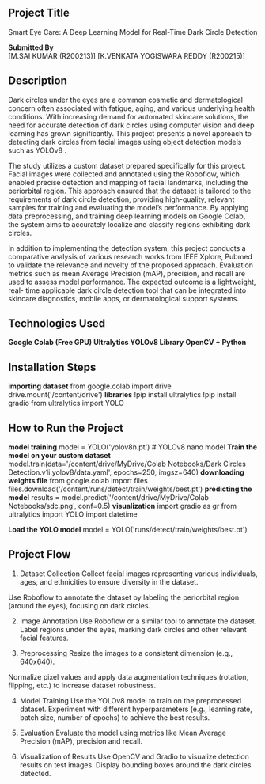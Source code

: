 ## Project Title
Smart Eye Care: A Deep Learning Model for Real-Time Dark Circle Detection

**Submitted By**  
[M.SAI KUMAR (R200213)]
[K.VENKATA YOGISWARA REDDY (R200215)]

## Description

Dark circles under the eyes are a common cosmetic and dermatological concern often associated with fatigue, aging, and various underlying health conditions. With increasing demand for automated skincare solutions, the need for accurate detection of dark circles using computer vision and deep learning has grown significantly. This project presents a novel approach to detecting dark circles from facial images using object detection models such as YOLOv8 .

The study utilizes a custom dataset prepared specifically for this project. Facial images were collected and annotated using the Roboflow, which enabled precise detection and mapping of facial landmarks, including the periorbital region. This approach ensured that the dataset is tailored to the requirements of dark circle detection, providing high-quality, relevant samples for training and evaluating the model’s performance. By applying data preprocessing, and training deep learning models on Google Colab, the system aims to accurately localize and classify
regions exhibiting dark circles.

In addition to implementing the detection system, this project conducts a comparative analysis of various research works from IEEE Xplore, Pubmed to validate the relevance and novelty of the proposed approach. Evaluation metrics such as mean Average Precision (mAP), precision, and recall are used to assess model performance. The expected outcome is a lightweight, real-
time applicable dark circle detection tool that can be integrated into skincare diagnostics, mobile apps, or dermatological support systems.

## Technologies Used

**Google Colab (Free GPU)**
**Ultralytics YOLOv8 Library**
**OpenCV + Python**

## Installation Steps

**importing dataset**
from google.colab import drive
drive.mount('/content/drive')
**libraries**
!pip install ultralytics
!pip install gradio
from ultralytics import YOLO

## How to Run the Project

**model training**
    model = YOLO('yolov8n.pt')  # YOLOv8 nano model
**Train the model on your custom dataset**
    model.train(data='/content/drive/MyDrive/Colab Notebooks/Dark Circles Detection.v1i.yolov8/data.yaml', epochs=250, imgsz=640)
**downloading weights file**
    from google.colab import files
    files.download('/content/runs/detect/train/weights/best.pt')
**predicting the model**
    results = model.predict('/content/drive/MyDrive/Colab Notebooks/sdc.png', conf=0.5)
**visualization**
    import gradio as gr
    from ultralytics import YOLO
    import datetime

**Load the YOLO model**
    model = YOLO('runs/detect/train/weights/best.pt')

## Project Flow

1. Dataset Collection
Collect facial images representing various individuals, ages, and ethnicities to ensure diversity in the dataset.

Use Roboflow to annotate the dataset by labeling the periorbital region (around the eyes), focusing on dark circles.

2. Image Annotation
Use Roboflow or a similar tool to annotate the dataset. Label regions under the eyes, marking dark circles and other relevant facial features.

3. Preprocessing
Resize the images to a consistent dimension (e.g., 640x640).

Normalize pixel values and apply data augmentation techniques (rotation, flipping, etc.) to increase dataset robustness.

4. Model Training
Use the YOLOv8 model to train on the preprocessed dataset. Experiment with different hyperparameters (e.g., learning rate, batch size, number of epochs) to achieve the best results.

5. Evaluation
Evaluate the model using metrics like Mean Average Precision (mAP), precision and recall.

6. Visualization of Results
Use OpenCV and Gradio to visualize detection results on test images. Display bounding boxes around the dark circles detected.


